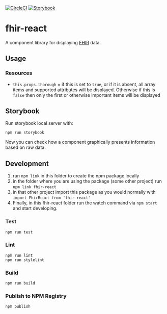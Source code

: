 [![CircleCI](https://circleci.com/gh/1uphealth/fhir-react/tree/master.svg?style=svg)](https://circleci.com/gh/1uphealth/fhir-react/tree/master)
[![Storybook](https://raw.githubusercontent.com/storybookjs/brand/master/badge/badge-storybook.svg)](http://storybook-fhir-react-lib.s3-website-us-east-1.amazonaws.com/)

# fhir-react

A component library for displaying [FHIR](https://1up.health/dev/doc/introduction-to-fhir) data.

## Usage

### Resources

- `this.props.thorough` = if this is set to `true`, or if it is absent, all array items and supported attributes will be displayed. Otherwise if this is `false` then only the first or otherwise important items will be displayed

## Storybook

Run storybook local server with:

`npm run storybook`

Now you can check how a component graphically presents information based on raw data.

## Development

1. run `npm link` in this folder to create the npm package locally
1. in the folder where you are using the package (some other project) run `npm link fhir-react`
1. in that other project import this package as you would normally with `import FhirReact from 'fhir-react'`
1. Finally, in this fhir-react folder run the watch command via `npm start` and start developing.

### Test

`npm run test`


### Lint

```
npm run lint
npm run stylelint
```

### Build

```
npm run build
```

### Publish to NPM Registry

```
npm publish
```